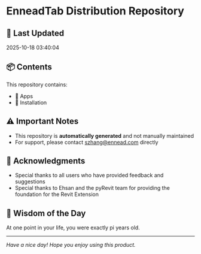 # EnneadTab Distribution Repository

## 📅 Last Updated
2025-10-18 03:40:04



## 📦 Contents
This repository contains:
- 📂 Apps
- 📂 Installation

## ⚠️ Important Notes
- This repository is **automatically generated** and not manually maintained
- For support, please contact szhang@ennead.com directly

## 🙏 Acknowledgments
- Special thanks to all users who have provided feedback and suggestions
- Special thanks to Ehsan and the pyRevit team for providing the foundation for the Revit Extension

## 💭 Wisdom of the Day
At one point in your life, you were exactly pi years old.

---
*Have a nice day! Hope you enjoy using this product.*
